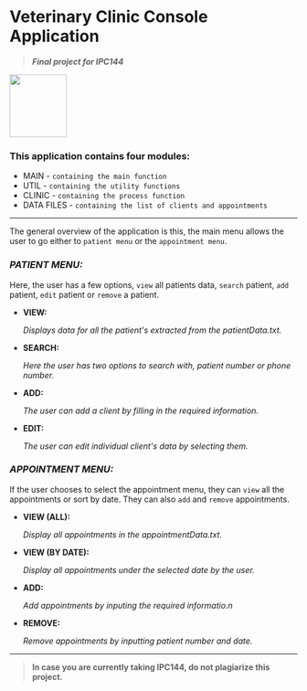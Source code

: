 # **Veterinary Clinic Console Application**  
> ***Final project for IPC144***
<img src="https://upload.wikimedia.org/wikipedia/commons/1/19/C_Logo.png" alt=" " width="100" height="110">

### This application contains four modules:
  - MAIN       - `containing the main function`
  - UTIL       - `containing the utility functions`                                              
  - CLINIC     - `containing the process function`
  - DATA FILES - `containing the list of clients and appointments`
-----------------------------------------------------------------------
The general overview of the application is this, the main menu allows the user to go either to `patient menu` or the `appointment menu`.

### ***PATIENT MENU:***
Here, the user has a few options, `view` all patients data, `search` patient, `add` patient, `edit` patient or `remove` a patient.
  - **VIEW:**
    
    *Displays data for all the patient's extracted from the patientData.txt.*
  - **SEARCH:**
    
    *Here the user has two options to search with, patient number or phone number.*
  - **ADD:**
    
    *The user can add a client by filling in the required information.*
  - **EDIT:**
    
    *The user can edit individual client's data by selecting them.*

### ***APPOINTMENT MENU:***
If the user chooses to select the appointment menu, they can `view` all the appointments or sort by date. They can also `add` and `remove` appointments.

  - **VIEW (ALL):**

    *Display all appointments in the appointmentData.txt.*
  - **VIEW (BY DATE):**
    
    *Display all appointments under the selected date by the user.*
  - **ADD:**
    
    *Add appointments by inputing the required informatio.n*
  - **REMOVE:**

    *Remove appointments by inputting patient number and date.*
--------------------------------------------------------------------------
> **In case you are currently taking IPC144, do not plagiarize this project.**
